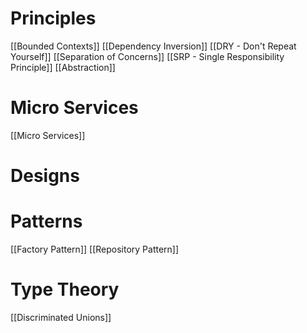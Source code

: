 # Principles
[[Bounded Contexts]]
[[Dependency Inversion]]
[[DRY - Don't Repeat Yourself]]
[[Separation of Concerns]]
[[SRP - Single Responsibility Principle]]
[[Abstraction]]
# Micro Services
[[Micro Services]]
# Designs

# Patterns
[[Factory Pattern]]
[[Repository Pattern]]
# Type Theory
[[Discriminated Unions]]


